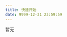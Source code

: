 ```yaml
---
title: 快速开始
date: 9999-12-31 23:59:59
---
```


<div id="page_start_point"></div>
<script>
    document.getElementById('page_start_point').parentElement.parentElement.children[3].style.margin = '0';
    document.getElementById('page_start_point').parentElement.parentElement.children[3].children[1].style.display = "none";
</script>

暂无

<!--more-->

<style>
    .post-footer, .post-edit-link {
        display: none;
    }
</style>
